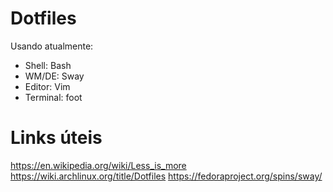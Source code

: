 # Dotfiles

Usando atualmente:
* Shell: Bash
* WM/DE: Sway
* Editor: Vim
* Terminal: foot

# Links úteis

<https://en.wikipedia.org/wiki/Less_is_more>
<https://wiki.archlinux.org/title/Dotfiles>
<https://fedoraproject.org/spins/sway/>
